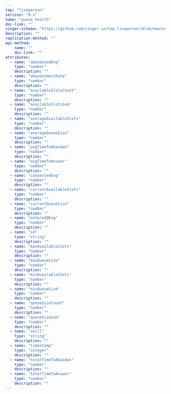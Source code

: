 ```yaml
---
tap: "liveperson"
version: "0.x"
name: "queue_health"
doc-link: ""
singer-schema: "https://github.com/singer-io/tap-liveperson/blob/master/tap_liveperson/schemas/queue_health.json"
description: ""
replication-method: ""
api-method:
    name: ""
    doc-link: ""
attributes:
  - name: "abandonedEng"
    type: "number"
    description: ""
  - name: "abandonmentRate"
    type: "number"
    description: ""
  - name: "availableSlotsCount"
    type: "number"
    description: ""
  - name: "availableSlotsSum"
    type: "number"
    description: ""
  - name: "averageAvailableSlots"
    type: "number"
    description: ""
  - name: "averageQueueSize"
    type: "number"
    description: ""
  - name: "avgTimeToAbandon"
    type: "number"
    description: ""
  - name: "avgTimeToAnswer"
    type: "number"
    description: ""
  - name: "connectedEng"
    type: "number"
    description: ""
  - name: "currentAvailableSlots"
    type: "number"
    description: ""
  - name: "currentQueueSize"
    type: "number"
    description: ""
  - name: "enteredQEng"
    type: "number"
    description: ""
  - name: "id"
    type: "string"
    description: ""
  - name: "maxAvailableSlots"
    type: "number"
    description: ""
  - name: "maxQueueSize"
    type: "number"
    description: ""
  - name: "minAvailableSlots"
    type: "number"
    description: ""
  - name: "minQueueSize"
    type: "number"
    description: ""
  - name: "queueSizeCount"
    type: "number"
    description: ""
  - name: "queueSizeSum"
    type: "number"
    description: ""
  - name: "skill"
    type: "string"
    description: ""
  - name: "timestamp"
    type: "integer"
    description: ""
  - name: "totalTimeToAbandon"
    type: "number"
    description: ""
  - name: "totalTimeToAnswer"
    type: "number"
    description: ""
---
```

